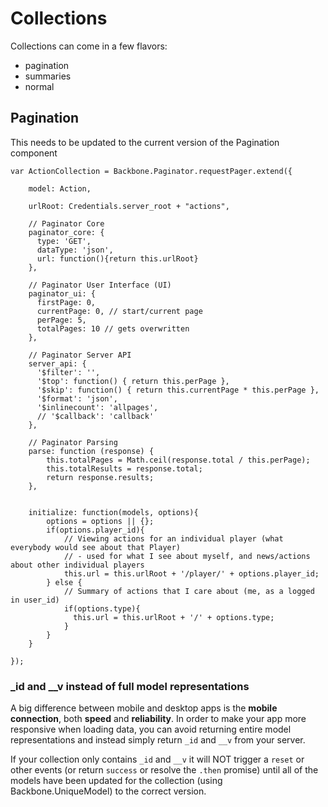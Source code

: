 # Collections

Collections can come in a few flavors:
- pagination
- summaries
- normal

## Pagination

This needs to be updated to the current version of the Pagination component

    var ActionCollection = Backbone.Paginator.requestPager.extend({

        model: Action,

        urlRoot: Credentials.server_root + "actions",

        // Paginator Core
        paginator_core: {
          type: 'GET',
          dataType: 'json',
          url: function(){return this.urlRoot}
        },

        // Paginator User Interface (UI)
        paginator_ui: {
          firstPage: 0,
          currentPage: 0, // start/current page
          perPage: 5,
          totalPages: 10 // gets overwritten
        },

        // Paginator Server API
        server_api: {
          '$filter': '',
          '$top': function() { return this.perPage },
          '$skip': function() { return this.currentPage * this.perPage },
          '$format': 'json',
          '$inlinecount': 'allpages',
          // '$callback': 'callback'
        },

        // Paginator Parsing
        parse: function (response) {
            this.totalPages = Math.ceil(response.total / this.perPage);
            this.totalResults = response.total;
            return response.results;
        },


        initialize: function(models, options){
            options = options || {};
            if(options.player_id){
                // Viewing actions for an individual player (what everybody would see about that Player)
                // - used for what I see about myself, and news/actions about other individual players
                this.url = this.urlRoot + '/player/' + options.player_id;
            } else {
                // Summary of actions that I care about (me, as a logged in user_id)
                if(options.type){
                  this.url = this.urlRoot + '/' + options.type;
                }
            }
        }

    });



### _id and __v instead of full model representations

A big difference between mobile and desktop apps is the __mobile connection__, both __speed__ and __reliability__. In order to make your app more responsive when loading data, you can avoid returning entire model representations and instead simply return `_id` and `__v` from your server.

If your collection only contains `_id` and `__v` it will NOT trigger a `reset` or other events (or return `success` or resolve the `.then` promise) until all of the models have been updated for the collection (using Backbone.UniqueModel) to the correct version.


